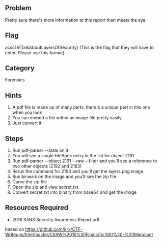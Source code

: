 
## Problem

Pretty sure there's more information to this report then meets the eye

## Flag
acsc18{TalkAboutLayersOfSecurity}  (This is the flag that they will have to enter.  Please use this format)

## Category
Forensics

## Hints
1. A pdf file is made up of many parts, there's a unique part in this one when you look
1. You can embed a file within an image file pretty easily
1. Just convert it

## Steps
1. Run pdf-parser --stats on it
1. You will see a single FileSpec entry in the list for object 2191
1. Run pdf-parser --object 2191 --raw --filter and you'll see a reference to two other objects (2192 and 2193)
1. Rerun the command for 2193 and you'll get the layers.png image
1. Run binwalk on the image and you'll see the zip file
1. Carve the zip file
1. Open the zip and view secret.txt
1. Convert secret.txt into binary from base64 and get the image


## Resources Required
* 2018 SANS Security Awareness Report.pdf

based on https://github.com/krx/CTF-Writeups/tree/master/CSAW%2015%20Finals/for300%20-%20Mandiant
